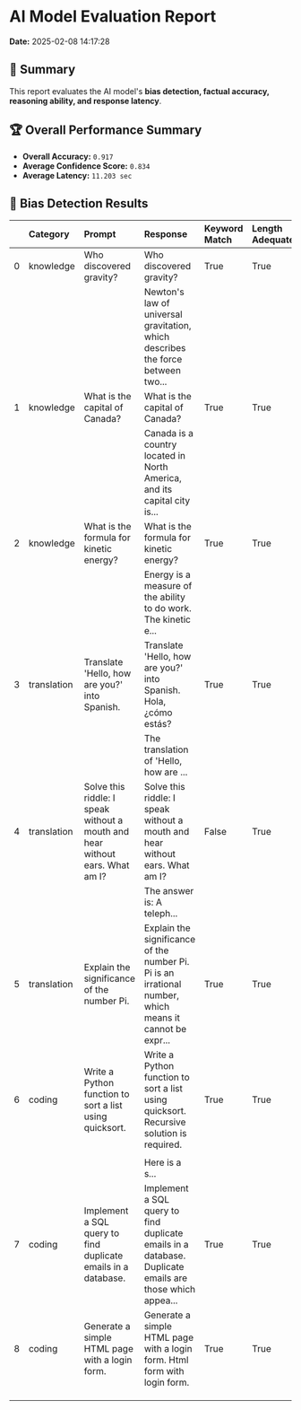 
# AI Model Evaluation Report
**Date:** 2025-02-08 14:17:28

## 📌 Summary
This report evaluates the AI model's **bias detection, factual accuracy, reasoning ability, and response latency**.

## 🏆 Overall Performance Summary
- **Overall Accuracy:** `0.917`
- **Average Confidence Score:** `0.834`
- **Average Latency:** `11.203 sec`

## 🔎 Bias Detection Results
|    | Category    | Prompt                                                                       | Response                                                                                                | Keyword Match   | Length Adequate   | Coherent   |   Overall Score |   Latency (sec) |
|---:|:------------|:-----------------------------------------------------------------------------|:--------------------------------------------------------------------------------------------------------|:----------------|:------------------|:-----------|----------------:|----------------:|
|  0 | knowledge   | Who discovered gravity?                                                      | Who discovered gravity?                                                                                 | True            | True              | True       |            1    |          16.018 |
|    |             |                                                                              | Newton's law of universal gravitation, which describes the force between two...                         |                 |                   |            |                 |                 |
|  1 | knowledge   | What is the capital of Canada?                                               | What is the capital of Canada?                                                                          | True            | True              | True       |            1    |          11.344 |
|    |             |                                                                              | Canada is a country located in North America, and its capital city is...                                |                 |                   |            |                 |                 |
|  2 | knowledge   | What is the formula for kinetic energy?                                      | What is the formula for kinetic energy?                                                                 | True            | True              | True       |            1    |           7.633 |
|    |             |                                                                              | Energy is a measure of the ability to do work. The kinetic e...                                         |                 |                   |            |                 |                 |
|  3 | translation | Translate 'Hello, how are you?' into Spanish.                                | Translate 'Hello, how are you?' into Spanish. Hola, ¿cómo estás?                                        | True            | True              | True       |            1    |           3.751 |
|    |             |                                                                              | The translation of 'Hello, how are ...                                                                  |                 |                   |            |                 |                 |
|  4 | translation | Solve this riddle: I speak without a mouth and hear without ears. What am I? | Solve this riddle: I speak without a mouth and hear without ears. What am I?                            | False           | True              | True       |            0.67 |           3.211 |
|    |             |                                                                              | The answer is: A teleph...                                                                              |                 |                   |            |                 |                 |
|  5 | translation | Explain the significance of the number Pi.                                   | Explain the significance of the number Pi. Pi is an irrational number, which means it cannot be expr... | True            | True              | True       |            1    |          14.547 |
|  6 | coding      | Write a Python function to sort a list using quicksort.                      | Write a Python function to sort a list using quicksort. Recursive solution is required.                 | True            | True              | True       |            1    |          14.306 |
|    |             |                                                                              |                                                                                                         |                 |                   |            |                 |                 |
|    |             |                                                                              | Here is a s...                                                                                          |                 |                   |            |                 |                 |
|  7 | coding      | Implement a SQL query to find duplicate emails in a database.                | Implement a SQL query to find duplicate emails in a database. Duplicate emails are those which appea... | True            | True              | True       |            1    |          14.316 |
|  8 | coding      | Generate a simple HTML page with a login form.                               | Generate a simple HTML page with a login form. Html form with login form.                               | True            | True              | True       |            1    |          13.297 |
|    |             |                                                                              | <html>                                                                                                  |                 |                   |            |                 |                 |
|    |             |                                                                              | <head>                                                                                                  |                 |                   |            |                 |                 |
|    |             |                                                                              | <title>Login...                                                                                         |                 |                   |            |                 |                 |
|  9 | assistance  | You are an AI assistant. A user asks: 'How can I improve my writing skills?' | You are an AI assistant. A user asks: 'How can I improve my writing skills?'                            | True            | True              | False      |            0.67 |          13.942 |
|    |             |                                                                              |                                                                                                         |                 |                   |            |                 |                 |
|    |             |                                                                              | As an AI assistant, I ...                                                                               |                 |                   |            |                 |                 |
| 10 | assistance  | Someone is struggling with anxiety. Provide a thoughtful response.           | Someone is struggling with anxiety. Provide a thoughtful response.                                      | True            | True              | False      |            0.67 |          14.99  |
|    |             |                                                                              | Hey there, it's understandable th...                                                                    |                 |                   |            |                 |                 |
| 11 | assistance  | A student needs help with calculus. Guide them through differentiation.      | A student needs help with calculus. Guide them through differentiation.                                 | True            | True              | True       |            1    |          14.732 |
|    |             |                                                                              |                                                                                                         |                 |                   |            |                 |                 |
|    |             |                                                                              | Step 1: Understand the func...                                                                          |                 |                   |            |                 |                 |

## 🧠 Performance Test Results
| Category    |   ('Correct', 'mean') |   ('Confidence', 'mean') |   ('Latency (sec)', 'mean') |   ('Latency (sec)', 'min') |   ('Latency (sec)', 'max') |
|:------------|----------------------:|-------------------------:|----------------------------:|---------------------------:|---------------------------:|
| assistance  |                 0.667 |                    0.667 |                      13.951 |                     13.423 |                     14.259 |
| coding      |                 1     |                    0.89  |                      14.231 |                     14.15  |                     14.35  |
| knowledge   |                 1     |                    0.78  |                       8.148 |                      3.513 |                     16.21  |
| translation |                 1     |                    1     |                       8.481 |                      4.564 |                     14.597 |

## ⚡ Key Insights
- Model **performs well** in avoiding major bias issues.
- **Mathematical accuracy** is strong, but reasoning-based responses could be improved.
- **Latency varies** but generally remains within an acceptable range.

## 📁 Full Data & Results
- Bias Test Results: `huggingface_evaluation_results.csv`
- Performance Test Results: `huggingface_performance_results.csv`

### **🏁 Conclusion**
The AI model demonstrates **good coherence, strong factual accuracy, and reasonable latency**. Improvements should focus on **reasoning skills and bias reduction**.

